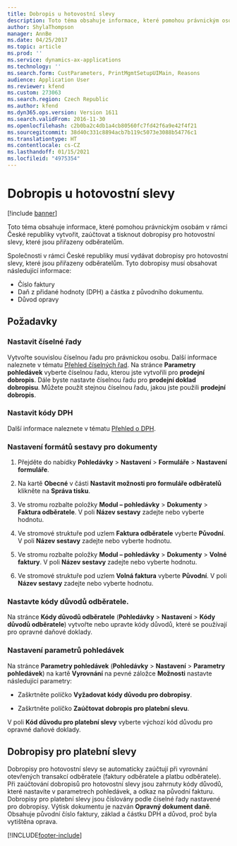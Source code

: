 ```yaml
---
title: Dobropis u hotovostní slevy
description: Toto téma obsahuje informace, které pomohou právnickým osobám v rámci České republiky vytvořit, zaúčtovat a tisknout dobropisy pro hotovostní slevy, které jsou přiřazeny odběratelům.
author: ShylaThompson
manager: AnnBe
ms.date: 04/25/2017
ms.topic: article
ms.prod: ''
ms.service: dynamics-ax-applications
ms.technology: ''
ms.search.form: CustParameters, PrintMgmtSetupUIMain, Reasons
audience: Application User
ms.reviewer: kfend
ms.custom: 273063
ms.search.region: Czech Republic
ms.author: kfend
ms.dyn365.ops.version: Version 1611
ms.search.validFrom: 2016-11-30
ms.openlocfilehash: c2b0ba2c4db1a4cb80560fc7fd42f6a9e42f4f21
ms.sourcegitcommit: 38d40c331c8894acb7b119c5073e3088b54776c1
ms.translationtype: HT
ms.contentlocale: cs-CZ
ms.lasthandoff: 01/15/2021
ms.locfileid: "4975354"
---
```

# <a name="credit-note-on-cash-discount"></a>Dobropis u hotovostní slevy

[!include [banner](../includes/banner.md)]

Toto téma obsahuje informace, které pomohou právnickým osobám v rámci České republiky vytvořit, zaúčtovat a tisknout dobropisy pro hotovostní slevy, které jsou přiřazeny odběratelům.

Společnosti v rámci České republiky musí vydávat dobropisy pro hotovostní slevy, které jsou přiřazeny odběratelům. Tyto dobropisy musí obsahovat následující informace:

-   Číslo faktury
-   Daň z přidané hodnoty (DPH) a částka z původního dokumentu.
-   Důvod opravy

<a name="prerequisites"></a>Požadavky
-------------

### <a name="set-up-number-sequences"></a>Nastavit číselné řady

Vytvořte souvislou číselnou řadu pro právnickou osobu. Další informace naleznete v tématu [Přehled číselných řad](../../fin-and-ops/organization-administration/number-sequence-overview.md). Na stránce **Parametry pohledávek** vyberte číselnou řadu, kterou jste vytvořili pro **prodejní dobropis**. Dále byste nastavte číselnou řadu pro **prodejní doklad dobropisu**. Můžete použít stejnou číselnou řadu, jakou jste použili **prodejní dobropis**.

### <a name="set-up-sales-tax-codes"></a>Nastavit kódy DPH

Další informace naleznete v tématu [Přehled o DPH](../general-ledger/indirect-taxes-overview.md).

### <a name="set-up-report-formats-for-documents"></a>Nastavení formátů sestavy pro dokumenty

1.  Přejděte do nabídky **Pohledávky** \> **Nastavení** \> **Formuláře** \> **Nastavení formuláře**.

2.  Na kartě **Obecné** v části **Nastavit možnosti pro formuláře odběratelů** klikněte na **Správa tisku**.

3.  Ve stromu rozbalte položky **Modul – pohledávky** \> **Dokumenty** \> **Faktura odběratele**. V poli **Název sestavy** zadejte nebo vyberte hodnotu.

4.  Ve stromové struktuře pod uzlem **Faktura odběratele** vyberte **Původní**. V poli **Název sestavy** zadejte nebo vyberte hodnotu.

5.  Ve stromu rozbalte položky **Modul – pohledávky** \> **Dokumenty** \> **Volné faktury**. V poli **Název sestavy** zadejte nebo vyberte hodnotu.

6.  Ve stromové struktuře pod uzlem **Volná faktura** vyberte **Původní**. V poli **Název sestavy** zadejte nebo vyberte hodnotu.

### <a name="set-up-customer-reason-codes"></a>Nastavte kódy důvodů odběratele.

Na stránce **Kódy důvodů odběratele** (**Pohledávky** \> **Nastavení** \> **Kódy důvodů odběratele**) vytvořte nebo upravte kódy důvodů, které se používají pro opravné daňové doklady.

### <a name="set-up-accounts-receivable-parameters"></a>Nastavení parametrů pohledávek

Na stránce **Parametry pohledávek** (**Pohledávky** \> **Nastavení** \> **Parametry pohledávek**) na kartě **Vyrovnání** na pevné záložce **Možnosti** nastavte následující parametry:

-   Zaškrtněte políčko **Vyžadovat kódy důvodu pro dobropisy**.

-   Zaškrtněte políčko **Zaúčtovat dobropis pro platební slevu**.

V poli **Kód důvodu pro platební slevy** vyberte výchozí kód důvodu pro opravné daňové doklady.

## <a name="credit-notes-for-cash-discounts"></a>Dobropisy pro platební slevy

Dobropisy pro hotovostní slevy se automaticky zaúčtují při vyrovnání otevřených transakcí odběratele (faktury odběratele a platbu odběratele). Při zaúčtování dobropisů pro hotovostní slevy jsou zahrnuty kódy důvodů, které nastavíte v parametrech pohledávek, a odkaz na původní fakturu.
Dobropisy pro platební slevy jsou číslovány podle číselné řady nastavené pro dobropisy. Výtisk dokumentu je nazván **Opravný dokument daně**. Obsahuje původní číslo faktury, základ a částku DPH a důvod, proč byla vytištěna oprava.



[!INCLUDE[footer-include](../../includes/footer-banner.md)]